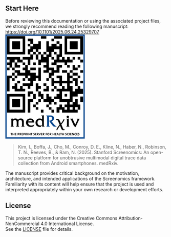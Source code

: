 ## Start Here

Before reviewing this documentation or using the associated project files, we strongly recommend reading the following manuscript: https://doi.org/10.1101/2025.06.24.25329707
![QR code linking to the Screenomics preprint](https://github.com/iansulin/stanford_screenomics/blob/main/x_Assets/qr_screenomics-preprint.png?raw=true)

> Kim, I., Boffa, J., Cho, M., Conroy, D. E., Kline, N., Haber, N., Robinson, T. N., Reeves, B., & Ram, N. (2025). Stanford Screenomics: An open-source platform for unobtrusive multimodal digital trace data collection from Android smartphones. medRxiv. 

The manuscript provides critical background on the motivation, architecture, and intended applications of the Screenomics framework. Familiarity with its content will help ensure that the project is used and interpreted appropriately within your own research or development efforts.



## License

This project is licensed under the Creative Commons Attribution-NonCommercial 4.0 International License.  
See the [LICENSE](./LICENSE) file for details.
